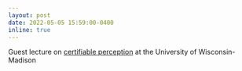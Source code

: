 ```yaml
---
layout: post
date: 2022-05-05 15:59:00-0400
inline: true
---
```


Guest lecture on [certifiable perception](https://www.dropbox.com/s/1npx5hy034vfzdc/Certifiable_Perception_UWMadison_ME468.pdf?dl=0) at the University of Wisconsin-Madison
